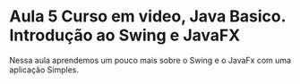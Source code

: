 # Aula 5 Curso em video, Java Basico. Introdução ao Swing e JavaFX


Nessa aula aprendemos um pouco mais sobre o Swing e o JavaFx com uma aplicação Simples.
